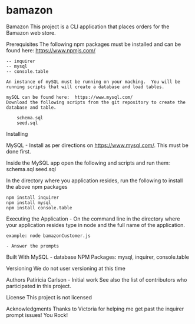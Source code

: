 # bamazon

Bamazon
This project is a CLI application that places orders for the Bamazon web store.

Prerequisites
	The following npm packages must be installed and can be found here:  https://www.npmjs.com/

	-- inquirer
	-- mysql
	-- console.table

	An instance of mySQL must be running on your maching.  You will be running scripts that will create a database and load tables.

	mySQL can be found here:  https://www.mysql.com/
	Download the following scripts from the git repository to create the database and table.

		schema.sql
		seed.sql

Installing

MySQL - Install as per directions on https://www.mysql.com/.  This must be done first.

Inside the MySQL app open the following and scripts and run them:
	schema.sql
	seed.sql

In the directory where you application resides, run the following to install the above npm packages

	npm install inquirer
	npm install mysql
	npm install console.table


Executing the Application
	- On the command line in the directory where your application resides type in node and the full name of the application.

	example: node bamazonCustomer.js

	- Answer the prompts

Built With
MySQL - database
NPM Packages: mysql, inquirer, console.table

Versioning
We do not user versioning at this time

Authors
Patiricia Carlson - Initial work
See also the list of contributors who participated in this project.

License
This project is not licensed

Acknowledgments
Thanks to Victoria for helping me get past the inquirer prompt issues!  You Rock!